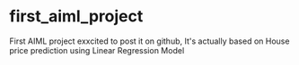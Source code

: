 # first_aiml_project
First AIML project exxcited to post it on github, It's actually based on House price prediction using Linear Regression Model
